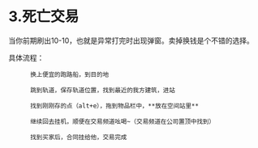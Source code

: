 # 3.死亡交易

当你前期刷出10-10，也就是异常打完时出现弹窗。卖掉换钱是个不错的选择。 

具体流程： 

          换上便宜的跑路船，到目的地 

          跳到轨道，保存轨道位置，找到最近的我方建筑，进站

          找到刚刚存的点（alt+e），拖到物品栏中，**放在空间站里**

          继续回去挂机，顺便在交易频道吆喝~（交易频道在公司置顶中找到） 

          找到买家后，合同挂给他，交易完成

